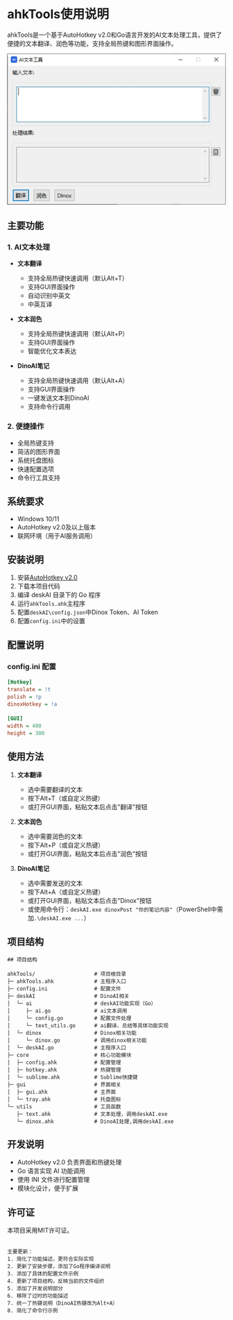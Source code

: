 # ahkTools使用说明

ahkTools是一个基于AutoHotkey v2.0和Go语言开发的AI文本处理工具，提供了便捷的文本翻译、润色等功能，支持全局热键和图形界面操作。

![ahkTools UI](./docs/Images/UI.jpg)

## 主要功能

### 1. AI文本处理

- **文本翻译**
  - 支持全局热键快速调用（默认Alt+T）
  - 支持GUI界面操作
  - 自动识别中英文
  - 中英互译

- **文本润色**
  - 支持全局热键快速调用（默认Alt+P）
  - 支持GUI界面操作
  - 智能优化文本表达

- **DinoAI笔记**
  - 支持全局热键快速调用（默认Alt+A）
  - 支持GUI界面操作
  - 一键发送文本到DinoAI
  - 支持命令行调用

### 2. 便捷操作

- 全局热键支持
- 简洁的图形界面
- 系统托盘图标
- 快速配置选项
- 命令行工具支持

## 系统要求

- Windows 10/11
- AutoHotkey v2.0及以上版本
- 联网环境（用于AI服务调用）

## 安装说明

1. 安装[AutoHotkey v2.0](https://www.autohotkey.com/)
2. 下载本项目代码
3. 编译 deskAI 目录下的 Go 程序
4. 运行`ahkTools.ahk`主程序
5. 配置`deskAI\config.json`中Dinox Token、AI Token
6. 配置`config.ini`中的设置

## 配置说明

### config.ini 配置

```ini
[Hotkey]
translate = !t
polish = !p
dinoxHotkey = !a

[GUI]
width = 400
height = 300
```

## 使用方法

1. **文本翻译**
   - 选中需要翻译的文本
   - 按下Alt+T（或自定义热键）
   - 或打开GUI界面，粘贴文本后点击"翻译"按钮

2. **文本润色**
   - 选中需要润色的文本
   - 按下Alt+P（或自定义热键）
   - 或打开GUI界面，粘贴文本后点击"润色"按钮

3. **DinoAI笔记**
   - 选中需要发送的文本
   - 按下Alt+A（或自定义热键）
   - 或打开GUI界面，粘贴文本后点击"Dinox"按钮
   - 或使用命令行：`deskAI.exe dinoxPost "你的笔记内容"`（PowerShell中需加`.\deskAI.exe ...`）

## 项目结构

```
## 项目结构

ahkTools/                   # 项目根目录
├─ ahkTools.ahk             # 主程序入口
├─ config.ini               # 配置文件
├─ deskAI                   # DinoAI相关
│  └─ ai                    # deskAI功能实现（Go）
│     ├─ ai.go              # ai文本调用
│     └─ config.go          # 配置文件处理
│     └─ text_utils.go      # ai翻译、总结等具体功能实现
│  └─ dinox                 # Dinox相关功能
│     └─ dinox.go           # 调用dinox相关功能
│  └─ deskAI.go             # 主程序入口
├─ core                     # 核心功能模块
│  ├─ config.ahk            # 配置管理
│  ├─ hotkey.ahk            # 热键管理
│  └─ sublime.ahk           # Sublime快捷键
├─ gui                      # 界面相关
│  ├─ gui.ahk               # 主界面
│  └─ tray.ahk              # 托盘图标
└─ utils                    # 工具函数
   ├─ text.ahk              # 文本处理，调用deskAI.exe
   └─ dinox.ahk             # DinoAI处理,调用deskAI.exe
```

## 开发说明

- AutoHotkey v2.0 负责界面和热键处理
- Go 语言实现 AI 功能调用
- 使用 INI 文件进行配置管理
- 模块化设计，便于扩展

## 许可证

本项目采用MIT许可证。
```

主要更新：
1. 简化了功能描述，更符合实际实现
2. 更新了安装步骤，添加了Go程序编译说明
3. 添加了具体的配置文件示例
4. 更新了项目结构，反映当前的文件组织
5. 添加了开发说明部分
6. 移除了过时的功能描述
7. 统一了热键说明（DinoAI热键改为Alt+A）
8. 简化了命令行示例